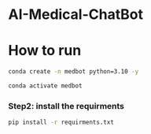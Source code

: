 # AI-Medical-ChatBot

# How to run
```bash
conda create -n medbot python=3.10 -y
```


```bash
conda activate medbot
```

### Step2: install the requirments

```bash
pip install -r requirments.txt
```

